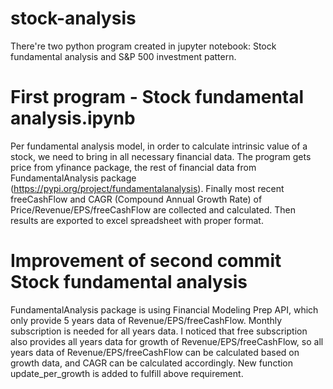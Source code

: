 # stock-analysis
There're two python program created in jupyter notebook: Stock fundamental analysis and S&P 500 investment pattern.

# First program - Stock fundamental analysis.ipynb
Per fundamental analysis model, in order to calculate intrinsic value of a stock, we need to bring in all necessary financial data. 
The program gets price from yfinance package, the rest of financial data from FundamentalAnalysis package (https://pypi.org/project/fundamentalanalysis). 
Finally most recent freeCashFlow and CAGR (Compound Annual Growth Rate) of Price/Revenue/EPS/freeCashFlow are collected and calculated. Then results are exported to excel spreadsheet with proper format.

# Improvement of second commit Stock fundamental analysis
FundamentalAnalysis package is using Financial Modeling Prep API, which only provide 5 years data of Revenue/EPS/freeCashFlow. Monthly subscription is needed for all years data.
I noticed that free subscription also provides all years data for growth of Revenue/EPS/freeCashFlow, so all years data of Revenue/EPS/freeCashFlow can be calculated based on growth data, and CAGR can be calculated accordingly.
New function update_per_growth is added to fulfill above requirement.
